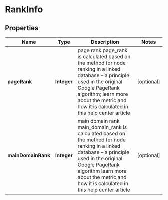 

# RankInfo


## Properties

| Name | Type | Description | Notes |
|------------ | ------------- | ------------- | -------------|
|**pageRank** | **Integer** | page rank page_rank is calculated based on the method for node ranking in a linked database – a principle used in the original Google PageRank algorithm; learn more about the metric and how it is calculated in this help center article |  [optional] |
|**mainDomainRank** | **Integer** | main domain rank main_domain_rank is calculated based on the method for node ranking in a linked database – a principle used in the original Google PageRank algorithm learn more about the metric and how it is calculated in this help center article |  [optional] |



